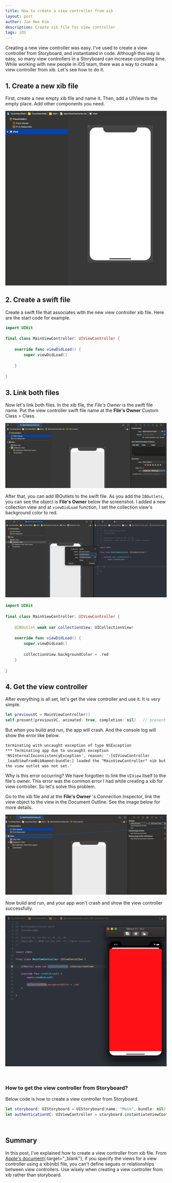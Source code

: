 ```yaml
---
title: How to create a view controller from xib
layout: post
author: Joo Hee Kim
description: Create xib file for view controller
tags: iOS
---
```


Creating a new view controller was easy. I've used to create a view controller from Storyboard, and instantiated in code. Although this way is easy, so many view controllers in a Storyboard can increase compiling time. While working with new people in iOS team, there was a way to create a view controller from xib. Let's see how to do it.

## 1. Create a new xib file
First, create a new empty xib file and name it. Then, add a UIView to the empty place. Add other components you need.

![An empty xib file having a UIView](/assets/img/2020/11/09/image1.png)

## 2. Create a swift file
Create a swift file that associates with the new view controller xib file. Here are the start code for example.

```swift
import UIKit

final class MainViewController: UIViewController {
    
    override func viewDidLoad() {
        super.viewDidLoad()
        
    }
    
}
```

## 3. Link both files
Now let's link both files. In the xib file, the *File's Owner* is the swift file name. Put the view controller swift file name at the **File's Owner** Custom Class > Class.

![UIView xib file's owner is the swift file name](/assets/img/2020/11/09/image2.png)

After that, you can add IBOutlets to the swift file. As you add the ```IBOutlets```, you can see the object is **File's Owner** below the screenshot. I added a new collection view and at ```viewDidLoad``` function, I set the collection view's background color to red.

![IBOutlet's object is file's owner](/assets/img/2020/11/09/image3.png)

```swift
import UIKit

final class MainViewController: UIViewController {
    
    @IBOutlet weak var collectionView: UICollectionView!
    
    override func viewDidLoad() {
        super.viewDidLoad()
        
        collectionView.backgroundColor = .red
    }
    
}
```

## 4. Get the view controller
After everything is all set, let's get the view controller and use it. It is very simple.

```swift
let previousVC = MainViewController()
self.present(previousVC, animated: true, completion: nil)   // present or push as you wish
```

But when you build and run, the app will crash. And the console log will show the error like below.

```
terminating with uncaught exception of type NSException
*** Terminating app due to uncaught exception 'NSInternalInconsistencyException', reason: '-[UIViewController _loadViewFromNibNamed:bundle:] loaded the "MainViewController" nib but the view outlet was not set.'
```

Why is this error occurring? We have forgotten to link the ```UIView``` itself to the file's owner. This error was the common error I had while creating a xib for view controller. So let's solve this problem.

Go to the xib file and at the **File's Owner** 's Connection Inspector, link the view object to the view in the Document Outline. See the image below for more details.

![Linking the view from Connection Inspector to the view in Document Outline](/assets/img/2020/11/09/image4.png)

Now build and run, and your app won't crash and show the view controller successfully.

![A new view controller is successfully presented](/assets/img/2020/11/09/image5.png)

<br>

### How to get the view controller from Storyboard?
Below code is how to create a view controller from Storyboard.

```swift
let storyboard: UIStoryboard = UIStoryboard(name: "Main", bundle: nil)
let authenticationVC: UIViewController = storyboard.instantiateViewController(withIdentifier: "AuthenticationVC") as UIViewController
```

<br>

## Summary
In this post, I've explained how to create a view controller from xib file. From [Apple's document](https://developer.apple.com/documentation/uikit/uiviewcontroller){:target="_blank"}, if you specify the views for a view controller using a xib(nib) file, you can't define segues or relationships between view controllers. Use wisely when creating a view controller from xib rather than storyboard.